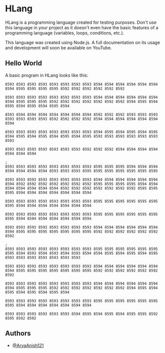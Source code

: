 
# HLang

HLang is a programming language created for testing purposes. Don't use this language in your project as it doesn't even have the basic features of a programming language (variables, loops, conditions, etc.).

This language was created using Node.js. A full documentation on its usage and development will soon be available on YouTube.

## Hello World
A basic program in HLang looks like this:
```
8593 8593 8593 8593 8593 8593 8593 8593 8594 8594 8594 8594 8594 8594 8594 8595 8595 8595 8595 8592 8592 8592 8592 8592 8592

8593 8593 8593 8593 8593 8593 8593 8593 8594 8594 8594 8594 8594 8594 8594 8595 8595 8595 8592 8592 8592 8592 8592 8592 8592 8594 8595 8594 8595 8594 8595 8594 8595 8594

8593 8594 8594 8594 8594 8594 8594 8594 8592 8592 8592 8593 8593 8593 8593 8593 8593 8593 8592 8592 8592 8592 8594 8594 8594 8594 8594 8594 8594       

8593 8593 8593 8593 8593 8593 8593 8593 8594 8595 8594 8595 8594 8595 8594 8595 8594 8595 8594 8595 8594 8595 8593 8593 8593 8593 8593 8593 8593       

8593 8593 8593 8593 8593 8593 8593 8592 8592 8592 8594 8594 8594 8594 8594 8594 8594

;
8593 8593 8593 8593 8593 8593 8593 8593 8595 8595 8595 8594 8594 8594 8594 8594 8594 8594 8593 8593 8593 8595 8595 8595 8595 8595 8595 8595

8593 8593 8593 8593 8593 8593 8593 8593 8594 8594 8594 8594 8594 8594 8594 8592 8592 8592 8592 8592 8592 8592 8595 8595 8595 8595 8594 8594 8594 8594 8594 8594 8594 8592 8592 8592 8592 8592 8592 8592 8595 8595 8595 8594 8594 8594 8594 8594 8594 8594

8593 8593 8593 8593 8593 8593 8593 8593 8595 8595 8595 8595 8595 8595 8595 8594 8594 8594 8594 8594 8594 8594

8593 8593 8593 8593 8593 8593 8593 8593 8595 8595 8595 8595 8595 8595 8595 8594 8594 8594 8594 8594 8594 8594

8593 8593 8593 8593 8593 8593 8593 8593 8594 8594 8594 8594 8594 8594 8594 8595 8595 8595 8595 8595 8595 8595 8592 8592 8592 8592 8592 8592 8592       

;
8593 8593 8593 8593 8593 8593 8593 8593 8595 8595 8595 8595 8595 8595 8595 8594 8593 8594 8593 8594 8593 8594 8594 8595 8594 8595 8594 8595 8593 8593 8593 8593 8593 8593 8593

8593 8593 8593 8593 8593 8593 8593 8593 8594 8594 8594 8594 8594 8594 8594 8595 8595 8595 8595 8595 8595 8595 8592 8592 8592 8592 8592 8592 8592       

8593 8593 8593 8593 8593 8593 8593 8593 8594 8594 8594 8594 8594 8594 8594 8595 8595 8595 8592 8592 8592 8592 8592 8592 8592 8594 8595 8594 8595 8594 8595 8594 8595 8594

8593 8593 8593 8593 8593 8593 8593 8593 8595 8595 8595 8595 8595 8595 8595 8594 8594 8594 8594 8594 8594 8594

8593 8593 8593 8593 8593 8593 8594 8595 8594 8595 8594 8595 8595 8592 8595 8592 8592
```
## Authors

- [@AryaAnish121](https://www.github.com/AryaAnish121)

